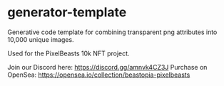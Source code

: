 # generator-template
Generative code template for combining transparent png attributes into 10,000 unique images.

Used for the PixelBeasts 10k NFT project.

Join our Discord here: https://discord.gg/amnvk4CZ3J
Purchase on OpenSea: https://opensea.io/collection/beastopia-pixelbeasts
